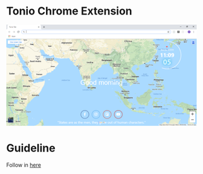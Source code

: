 # Tonio Chrome Extension
![alt text](./result/version_0.2.0.png)

# Guideline
Follow in [here](../README.md)
